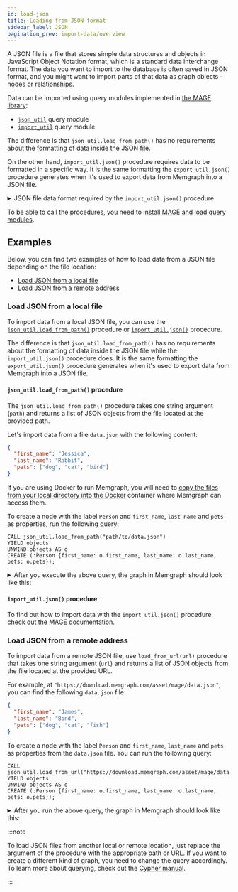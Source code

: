 ```yaml
---
id: load-json
title: Loading from JSON format
sidebar_label: JSON
pagination_prev: import-data/overview
---
```


A JSON file is a file that stores simple data structures and objects in
JavaScript Object Notation format, which is a standard data interchange format.
The data you want to import to the database is often saved in JSON format, and
you might want to import parts of that data as graph objects - nodes or
relationships.

Data can be imported using query modules implemented in [the MAGE library](/mage):
- [`json_util`](/mage/query-modules/python/json-util) query module
- [`import_util`](/mage/query-modules/python/import-util) query module.

The difference is that `json_util.load_from_path()` has no requirements about
the formatting of data inside the JSON file. 

On the other hand,  `import_util.json()` procedure requires data to be formatted
in a specific way. It is the same formatting the `export_util.json()` procedure
generates when it's used to export data from Memgraph into a JSON file.  

<details>
  <summary>JSON file data format required by the <code>import_util.json()</code> procedure</summary>

  ```json
    [
    {
        "id": 6114,
        "labels": [
            "Person"
        ],
        "properties": {
            "name": "Anna"
        },
        "type": "node"
    },
    {
        "id": 6115,
        "labels": [
            "Person"
        ],
        "properties": {
            "name": "John"
        },
        "type": "node"
    },
    {
        "id": 6116,
        "labels": [
            "Person"
        ],
        "properties": {
            "name": "Kim"
        },
        "type": "node"
    },
    {
        "end": 6115,
        "id": 21120,
        "label": "IS_FRIENDS_WITH",
        "properties": {},
        "start": 6114,
        "type": "relationship"
    },
    {
        "end": 6116,
        "id": 21121,
        "label": "IS_FRIENDS_WITH",
        "properties": {},
        "start": 6114,
        "type": "relationship"
    },
    {
        "end": 6116,
        "id": 21122,
        "label": "IS_MARRIED_TO",
        "properties": {},
        "start": 6115,
        "type": "relationship"
    }
]
  ```
</details>

To be able to call the procedures, you need to [install MAGE and load query
modules](/mage/how-to-guides/run-a-query-module). 

## Examples

Below, you can find two examples of how to load data from a JSON file depending
on the file location:
<!-- no toc -->
- [Load JSON from a local file](#load-json-from-a-local-file) 
- [Load JSON from a remote address](#load-json-from-a-remote-address)

### Load JSON from a local file

To import data from a local JSON file, you can use the
[`json_util.load_from_path()`](/mage/query-modules/python/json-util) procedure
or [`import_util.json()`](/mage/query-modules/python/import-util) procedure. 

The difference is that `json_util.load_from_path()` has no requirements about
the formatting of data inside the JSON file while the `import_util.json()`
procedure does. It is the same formatting the `export_util.json()` procedure
generates when it's used to export data from Memgraph into a JSON file.  

#### `json_util.load_from_path()` procedure

The `json_util.load_from_path()` procedure takes one string argument (`path`)
and returns a list of JSON objects from the file located at the provided path.

Let's import data from a file `data.json` with the following content:

```json
{
  "first_name": "Jessica",
  "last_name": "Rabbit",
  "pets": ["dog", "cat", "bird"]
}
```

If you are using Docker to run Memgraph, you will need to [copy the files from
your local directory into the
Docker](/how-to-guides/work-with-docker.md#how-to-copy-files-from-and-to-a-Docker-container)
container where Memgraph can access them.

To create a node with the label `Person` and `first_name`, `last_name` and `pets`
as properties, run the following query:

```cypher
CALL json_util.load_from_path("path/to/data.json")
YIELD objects
UNWIND objects AS o
CREATE (:Person {first_name: o.first_name, last_name: o.last_name, pets: o.pets});
```

<details>
  <summary>After you execute the above query, the graph in Memgraph should look like this:</summary>
  <div>
    <img src={require('../../data/import-data/load_json_from_path.png').default}/>
  </div>
</details>

####  `import_util.json()` procedure

To find out how to import data with the `import_util.json()` procedure [check
out the MAGE documentation](/mage/query-modules/python/import-util). 

### Load JSON from a remote address

To import data from a remote JSON file, use `load_from_url(url)` procedure that
takes one string argument (`url`) and returns a list of JSON objects from the
file located at the provided URL.

For example, at `"https://download.memgraph.com/asset/mage/data.json"`, you can
find the following `data.json` file:

```json
{
  "first_name": "James",
  "last_name": "Bond",
  "pets": ["dog", "cat", "fish"]
}
```

To create a node with the label `Person` and `first_name`, `last_name` and
`pets` as properties from the `data.json` file. You can run the following query:

```cypher
CALL json_util.load_from_url("https://download.memgraph.com/asset/mage/data.json")
YIELD objects
UNWIND objects AS o
CREATE (:Person {first_name: o.first_name, last_name: o.last_name, pets: o.pets});
```

<details>
  <summary>After you run the above query, the graph in Memgraph should look like this:</summary>
  <div>
    <img src={require('../../data/import-data/load_json_from_url.png').default}/>
  </div>
</details>

:::note

To load JSON files from another local or remote location, just replace the
argument of the procedure with the appropriate path or URL. If you want to
create a different kind of graph, you need to change the query accordingly. To
learn more about querying, check out the [Cypher manual](/cypher-manual).

:::
